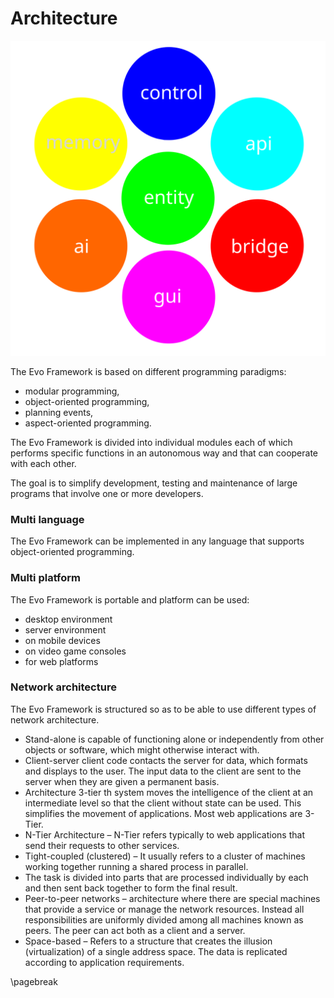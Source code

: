 # Architecture

![evo framework ai](data/evo_framework_text.svg)

The Evo Framework is based on different programming paradigms:
- modular programming,
- object-oriented programming,
- planning events,
- aspect-oriented programming.

The Evo Framework is divided into individual modules each of which performs specific functions in an autonomous way and that can cooperate with each other.

The goal is to simplify development, testing and maintenance of large programs that involve one or more developers.

### Multi language
The Evo Framework can be implemented in any language that supports object-oriented programming.

### Multi platform
The Evo Framework is portable and platform can be used:
- desktop environment
- server environment
- on mobile devices
- on video game consoles
- for web platforms

### Network architecture
The Evo Framework is structured so as to be able to use different types of network architecture.

- Stand-alone is capable of functioning alone or independently from other objects or software, which might otherwise interact with.
- Client-server client code contacts the server for data, which formats and displays to the user. The input data to the client are sent to the server when they are given a permanent basis.
- Architecture 3-tier th system moves the intelligence of the client at an intermediate level so that the client without state can be used. This simplifies the movement of applications. Most web applications are 3-Tier.
- N-Tier Architecture – N-Tier refers typically to web applications that send their requests to other services.
- Tight-coupled (clustered) – It usually refers to a cluster of machines working together running a shared process in parallel.
- The task is divided into parts that are processed individually by each and then sent back together to form the final result.
- Peer-to-peer networks – architecture where there are special machines that provide a service or manage the network resources. Instead all responsibilities are uniformly divided among all machines known as peers. The peer can act both as a client and a server.
- Space-based – Refers to a structure that creates the illusion (virtualization) of a single address space. The data is replicated according to application requirements.

\pagebreak